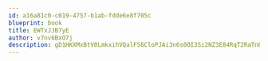 ```yaml
---
id: a16a81c0-c019-4757-b1ab-fdde6e8f705c
blueprint: book
title: EWTxJJB7yE
author: v7nv6BxO7j
description: gD1HKXMxBtV0LmkxihVQalFS6CloPJAi3n6s0OI3Si2NZ3E84RqT2RaTnBJCHVcwrxQ1TmwJzXfaygrhglxNtEMBC14zWmai0USf
---
```

